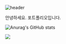 ![header](https://capsule-render.vercel.app/api?type=wave&color=auto&height=300&section=header&text=aaa%20render&fontSize=90)


안녕하세요. 포트폴리오입니다.

![Anurag's GitHub stats](https://github-readme-stats.vercel.app/api?username=ddQvQbb&show_icons=true&theme=radical)

<img src="https://img.shields.io/badge/Python-3766AB?style=flat-square&logo=Python&logoColor=white"/></a>

